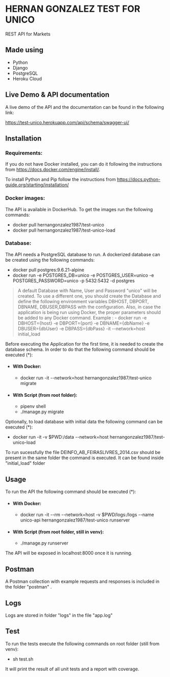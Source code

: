 # HERNAN GONZALEZ TEST FOR UNICO

REST API for Markets

## Made using

- Python
- Django
- PostgreSQL
- Heroku Cloud

## Live Demo & API documentation

A live demo of the API and the documentation can be found in the following link:

https://test-unico.herokuapp.com/api/schema/swagger-ui/

## Installation

### Requirements:

If you do not have Docker installed, you can do it following the instructions from https://docs.docker.com/engine/install/.

To install Python and Pip follow the instructions from https://docs.python-guide.org/starting/installation/


### Docker images:
The API is available in DockerHub. To get the images run the following commands:

- docker pull hernangonzalez1987/test-unico
- docker pull hernangonzalez1987/test-unico-load


### Database:
The API needs a PostgreSQL database to run. A dockerized database can be created using the following commands:

- docker pull postgres:9.6.21-alpine
- docker run -e POSTGRES_DB=unico -e POSTGRES_USER=unico -e POSTGRES_PASSWORD=unico -p 5432:5432 -d postgres

> A default Database with Name, User and Password "unico" will be created. To use a different one, you should create the Database and define the following environment variables DBHOST, DBPORT, DBNAME, DBUSER,DBPASS with the configuration.
> Also, in case the application is being run using Docker, the proper parameters should be added to any Docker command.
> Example : - docker run -e DBHOST={host} -e DBPORT={port} -e DBNAME={dbName} -e DBUSER={dbUser} -e DBPASS={dbPass} -it --network=host initial_load

Before executing the Application for the first time, it is needed to create the database schema. In order to do that the following command should be executed (\*):

- #### With Docker:

  - docker run -it --network=host hernangonzalez1987/test-unico migrate

- #### With Script (from root folder):
  - pipenv shell
  - ./manage.py migrate

Optionally, to load database with initial data the following command can be executed (\*):

- docker run -it -v $PWD:/data --network=host hernangonzalez1987/test-unico-load

To run sucessfully the file DEINFO_AB_FEIRASLIVRES_2014.csv should be present in the same folder the command is executed.
It can be found inside "initial_load" folder

## Usage

To run the API the following command should be executed (\*):

- #### With Docker:

  - docker run -it --rm --network=host -v $PWD/logs:/logs --name unico-api hernangonzalez1987/test-unico runserver

- #### With Script (from root folder, still in venv):
  - ./manage.py runserver

The API will be exposed in localhost:8000 once it is running.

## Postman

A Postman collection with example requests and responses is included in the folder "postman" .

## Logs

Logs are stored in folder "logs" in the file "app.log"

## Test

To run the tests execute the following commands on root folder (still from venv):

- sh test.sh

It will print the result of all unit tests and a report with coverage.
